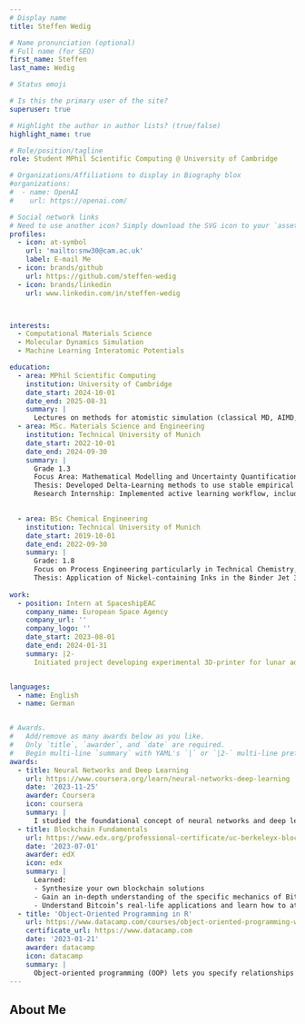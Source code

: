 ```yaml
---
# Display name
title: Steffen Wedig

# Name pronunciation (optional)
# Full name (for SEO)
first_name: Steffen
last_name: Wedig

# Status emoji

# Is this the primary user of the site?
superuser: true

# Highlight the author in author lists? (true/false)
highlight_name: true

# Role/position/tagline
role: Student MPhil Scientific Computing @ University of Cambridge

# Organizations/Affiliations to display in Biography blox
#organizations:
#  - name: OpenAI
#    url: https://openai.com/

# Social network links
# Need to use another icon? Simply download the SVG icon to your `assets/media/icons/` folder.
profiles:
  - icon: at-symbol
    url: 'mailto:snw30@cam.ac.uk'
    label: E-mail Me
  - icon: brands/github
    url: https://github.com/steffen-wedig
  - icon: brands/linkedin
    url: www.linkedin.com/in/steffen-wedig



interests:
  - Computational Materials Science
  - Molecular Dynamics Simulation
  - Machine Learning Interatomic Potentials

education:
  - area: MPhil Scientific Computing
    institution: University of Cambridge
    date_start: 2024-10-01
    date_end: 2025-08-31
    summary: |
      Lectures on methods for atomistic simulation (classical MD, AIMD, electronic structure) and high-performance computing (C++, CUDA, MPI, OpenMP). Thesis topics TBD.
  - area: MSc. Materials Science and Engineering
    institution: Technical University of Munich
    date_start: 2022-10-01
    date_end: 2024-09-30
    summary: |
      Grade 1.3
      Focus Area: Mathematical Modelling and Uncertainty Quantification
      Thesis: Developed Delta-Learning methods to use stable empirical force fields for top-down training of ML potentials on experimental observables. Extended functionality of in-house library for training ML-potentials. Supervised by Prof. Julija Zavadlav.
      Research Internship: Implemented active learning workflow, including metadynamics in PLUMED, DFT calculations in CP2K, and ML training to obtain NequIP potentials for simulation of metal-organic frameworks. Supervised by Prof. Alessio Gagliardi.

      
  - area: BSc Chemical Engineering
    institution: Technical University of Munich
    date_start: 2019-10-01
    date_end: 2022-09-30
    summary: |
      Grade: 1.8
      Focus on Process Engineering particularly in Technical Chemistry, hetrogeneous catalysis
      Thesis: Application of Nickel-containing Inks in the Binder Jet 3D-Printing of Ni/Al2O3 Catalysts for CO2 Methanation. Supervised by Prof. Kai-Olaf Hinrichsen.
      
work:
  - position: Intern at SpaceshipEAC
    company_name: European Space Agency
    company_url: ''
    company_logo: ''
    date_start: 2023-08-01
    date_end: 2024-01-31
    summary: |2-
      Initiated project developing experimental 3D-printer for lunar additive manufacturing. Responsible for mechanical design, simulation of the sintering process, development of printer control software, and manufacturing/assembly. Supervised by Dr. Aidan Cowley.


languages:
  - name: English
  - name: German


# Awards.
#   Add/remove as many awards below as you like.
#   Only `title`, `awarder`, and `date` are required.
#   Begin multi-line `summary` with YAML's `|` or `|2-` multi-line prefix and indent 2 spaces below.
awards:
  - title: Neural Networks and Deep Learning
    url: https://www.coursera.org/learn/neural-networks-deep-learning
    date: '2023-11-25'
    awarder: Coursera
    icon: coursera
    summary: |
      I studied the foundational concept of neural networks and deep learning. By the end, I was familiar with the significant technological trends driving the rise of deep learning; build, train, and apply fully connected deep neural networks; implement efficient (vectorized) neural networks; identify key parameters in a neural network’s architecture; and apply deep learning to your own applications.
  - title: Blockchain Fundamentals
    url: https://www.edx.org/professional-certificate/uc-berkeleyx-blockchain-fundamentals
    date: '2023-07-01'
    awarder: edX
    icon: edx
    summary: |
      Learned:
      - Synthesize your own blockchain solutions
      - Gain an in-depth understanding of the specific mechanics of Bitcoin
      - Understand Bitcoin’s real-life applications and learn how to attack and destroy Bitcoin, Ethereum, smart contracts and Dapps, and alternatives to Bitcoin’s Proof-of-Work consensus algorithm
  - title: 'Object-Oriented Programming in R'
    url: https://www.datacamp.com/courses/object-oriented-programming-with-s3-and-r6-in-r
    certificate_url: https://www.datacamp.com
    date: '2023-01-21'
    awarder: datacamp
    icon: datacamp
    summary: |
      Object-oriented programming (OOP) lets you specify relationships between functions and the objects that they can act on, helping you manage complexity in your code. This is an intermediate level course, providing an introduction to OOP, using the S3 and R6 systems. S3 is a great day-to-day R programming tool that simplifies some of the functions that you write. R6 is especially useful for industry-specific analyses, working with web APIs, and building GUIs.
---
```


## About Me

